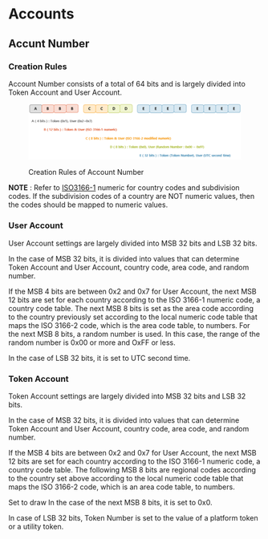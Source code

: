 # Accounts

## Accunt Number

### Creation Rules

Account Number consists of a total of 64 bits and is largely divided into Token Account and User Account.

<figure><img src="../../../.gitbook/assets/image (6).png" alt=""><figcaption><p>Creation Rules of Account Number</p></figcaption></figure>

**NOTE** : Refer to [ISO3166-1](https://en.wikipedia.org/wiki/ISO\_3166-1) numeric for country codes and subdivision codes. If the subdivision codes of a country are NOT numeric values, then the codes should be mapped to numeric values.

### User Account

User Account settings are largely divided into MSB 32 bits and LSB 32 bits.

In the case of MSB 32 bits, it is divided into values that can determine Token Account and User Account, country code, area code, and random number.

If the MSB 4 bits are between 0x2 and 0x7 for User Account, the next MSB 12 bits are set for each country according to the ISO 3166-1 numeric code, a country code table. The next MSB 8 bits is set as the area code according to the country previously set according to the local numeric code table that maps the ISO 3166-2 code, which is the area code table, to numbers. For the next MSB 8 bits, a random number is used. In this case, the range of the random number is 0x00 or more and OxFF or less.

In the case of LSB 32 bits, it is set to UTC second time.

### Token Account

Token Account settings are largely divided into MSB 32 bits and LSB 32 bits.

In the case of MSB 32 bits, it is divided into values that can determine Token Account and User Account, country code, area code, and random number.

If the MSB 4 bits are between 0x2 and 0x7 for User Account, the next MSB 12 bits are set for each country according to the ISO 3166-1 numeric code, a country code table. The following MSB 8 bits are regional codes according to the country set above according to the local numeric code table that maps the ISO 3166-2 code, which is an area code table, to numbers.

Set to draw In the case of the next MSB 8 bits, it is set to 0x0.

In case of LSB 32 bits, Token Number is set to the value of a platform token or a utility token.

&#x20;
